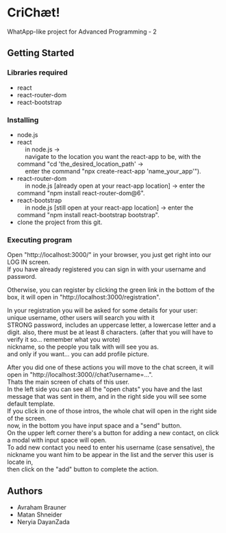 # CriChæt!

WhatApp-like project for Advanced Programming - 2

## Getting Started

### Libraries required

* react
* react-router-dom
* react-bootstrap

### Installing

* node.js
* react\
 &emsp; in node.js ->\
 &emsp; navigate to the location you want the react-app to be, with the command "cd 'the_desired_location_path' ->\
 &emsp; enter the command "npx create-react-app 'name_your_app'").
* react-router-dom\
 &emsp; in node.js [already open at your react-app location] -> enter the command "npm install react-router-dom@6".
* react-bootstrap\
 &emsp; in node.js [still open at your react-app location] -> enter the command "npm install react-bootstrap bootstrap".
* clone the project from this git.

### Executing program

Open "http://localhost:3000/" in your browser, you just get right into our LOG IN screen.\
If you have already registered you can sign in with your username and password.

Otherwise, you can register by clicking the green link in the bottom of the box, it will open in "http://localhost:3000/registration".

In your registration you will be asked for some details for your user:\
unique username, other users will search you with it\
STRONG password, includes an uppercase letter, a lowercase letter and a digit. also, there must be at least 8 characters. (after that you will have to verify it so... remember what you wrote)\
nickname, so the people you talk with will see you as.\
and only if you want... you can add profile picture.

After you did one of these actions you will move to the chat screen, it will open in "http://localhost:3000//chat?username=...". \
Thats the main screen of chats of this user.\
In the left side you can see all the "open chats" you have and the last message that was sent in them, and in the right side you will see some default template.\
If you click in one of those intros, the whole chat will open in the right side of the screen.\
now, in the bottom you have input space and a "send" button.\
On the upper left corner there's a button for adding a new contact, on click a modal with input space will open.\
To add new contact you need to enter his username (case sensative), the nickname you want him to be appear in the list and the server this user is locate in,\
then click on the "add" button to complete the action.


## Authors

* Avraham Brauner
* Matan Shneider
* Neryia DayanZada

